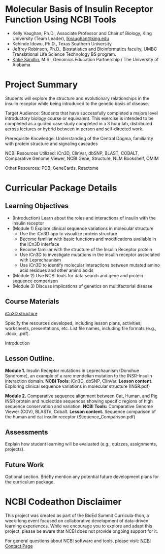 # Molecular Basis of Insulin Receptor Function Using NCBI Tools

- Kelly Vaughan, Ph.D., Associate Professor and Chair of Biology, King University (Team Leader), lkvaughan@king.edu
- Kehinde Idowu, Ph.D., Texas Southern University
- Jeffrey Robinson, Ph.D., Biostatistics and Bioinformatics faculty, UMBC Translational Life Science Technology BS program.
- [Katie Sandlin](https://www.linkedin.com/in/kmsandlin/), M.S., Genomics Education Partnership / The University of Alabama

# Project Summary

Students will explore the structure and evolutionary relationships in the insulin receptor while being introduced to the genetic basis of disease.

Target Audience: Students that have successfully completed a majors level introductory biology course or equivalent. This exercise is intended to be completed as a guided case study completed in a 3 hour lab, distributed across lectures or hybrid between in person and self-directed work. 

Prerequisite Knowledge: Understanding of the Central Dogma, familiarity with protein structure and signaling cascades

NCBI Resources Utilized: iCn3D, ClinVar, dbSNP, BLAST, COBALT, Comparative Genome Viewer, NCBI Gene, Structure, NLM Bookshelf, OMIM

Other Resources: PDB, GeneCards, Reactome

# Curricular Package Details

## Learning Objectives
- (Introduction) Learn about the roles and interactions of insulin with the insulin receptor
- (Module 1) Explore clinical sequence variations in molecular structure
  - Use the iCn3D app to visualize protein structure
  - Become familiar with basic functions and modifications available in the iCn3D interface
  - Become familiar with the structure of the Insulin Receptor protein
  - Use iCn3D to investigate mutations in the insulin receptor associated with Leprechaunism
  - Use iCn3D to identify molecular interactions between mutated amino acid residues and other amino acids
- (Module 2) Use NCBI tools for data search and gene and protein sequence comparison
- (Module 3) Discuss implications of genetics on multifactorial disease 

## Course Materials
[iCn3D structure](https://structure.ncbi.nlm.nih.gov/icn3d/share.html?drCDjo6EfXPxDhLw6)

Specify the resources developed, including lesson plans, activities, worksheets, presentations, etc. List file names, including file formats (e.g., .docx, .pdf).

Introduction

## Lesson Outline.
<strong>Module 1.</strong> Insulin Receptor mutations in Leprechaunism (Donohue Syndrome), an example of a rare mendelian mutation to the INSR-Insulin interaction domain.  <strong>NCBI Tools:</strong> iCn3D, dbSNP, ClinVar. <strong>Lesson content.</strong> Exploring clinical sequence variations in molecular structure (INSR.pdf)

<strong>Module 2.</strong> Comparative sequence alignment between Cat, Human, and Pig INSR protein and nucleotide sequences showing specific regions of high sequence conservation and variation. <strong>NCBI Tools:</strong> Comparative Genome Viewer (CGV), BLASTn, Cobalt. <strong>Lesson content.</strong> Sequence comparison of the human and cat insulin receptor (Sequence_Comparison.pdf)


## Assessments
Explain how student learning will be evaluated (e.g., quizzes, assignments, projects).

## Future Work
Optional section. Briefly mention any potential future development plans for the curriculum package.

# NCBI Codeathon Disclaimer
This project was created as part of the BioEd Summit Curricula-thon, a week-long event focused on collaborative development of data-driven learning experiences. While we encourage you to explore and adapt this project, please be aware that NCBI does not provide ongoing support for it.

For general questions about NCBI software and tools, please visit: [NCBI Contact Page](https://www.ncbi.nlm.nih.gov/home/about/contact/)


